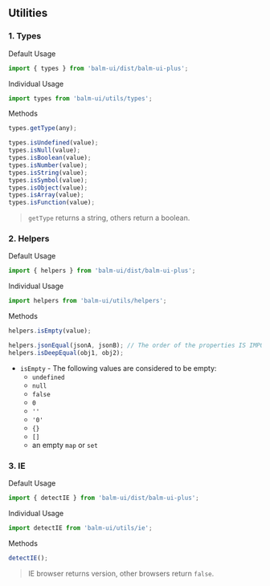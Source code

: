 ## Utilities

### 1. Types

Default Usage

```js
import { types } from 'balm-ui/dist/balm-ui-plus';
```

Individual Usage

```js
import types from 'balm-ui/utils/types';
```

Methods

```js
types.getType(any);

types.isUndefined(value);
types.isNull(value);
types.isBoolean(value);
types.isNumber(value);
types.isString(value);
types.isSymbol(value);
types.isObject(value);
types.isArray(value);
types.isFunction(value);
```

> `getType` returns a string, others return a boolean.

### 2. Helpers

Default Usage

```js
import { helpers } from 'balm-ui/dist/balm-ui-plus';
```

Individual Usage

```js
import helpers from 'balm-ui/utils/helpers';
```

Methods

```js
helpers.isEmpty(value);

helpers.jsonEqual(jsonA, jsonB); // The order of the properties IS IMPORTANT
helpers.isDeepEqual(obj1, obj2);
```

- `isEmpty` - The following values are considered to be empty:
  - `undefined`
  - `null`
  - `false`
  - `0`
  - `''`
  - `'0'`
  - `{}`
  - `[]`
  - an empty `map` or `set`

### 3. IE

Default Usage

```js
import { detectIE } from 'balm-ui/dist/balm-ui-plus';
```

Individual Usage

```js
import detectIE from 'balm-ui/utils/ie';
```

Methods

```js
detectIE();
```

> IE browser returns version, other browsers return `false`.
